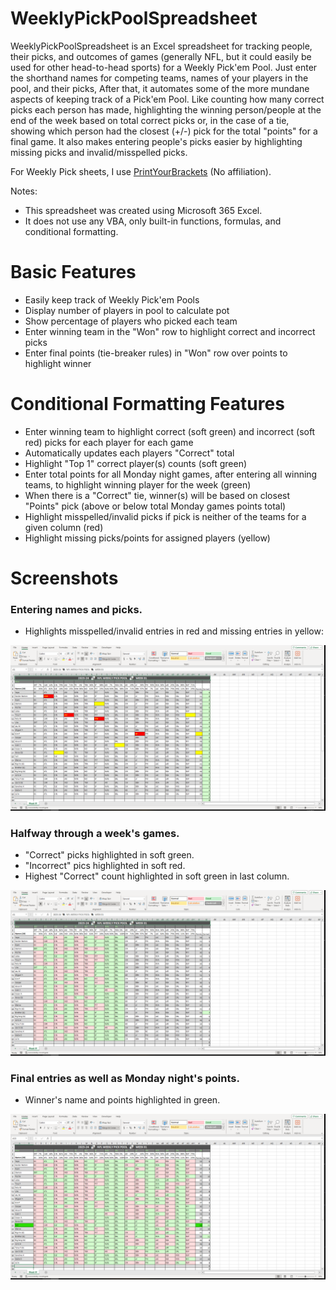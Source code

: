 # WeeklyPickPoolSpreadsheet

WeeklyPickPoolSpreadsheet is an Excel spreadsheet for tracking people, their picks, and outcomes of games (generally NFL, but it could easily be used for other head-to-head sports) for a Weekly Pick'em Pool. Just enter the shorthand names for competing teams, names of your players in the pool, and their picks, After that, it automates some of the more mundane aspects of keeping track of a Pick'em Pool. Like counting how many correct picks each person has made, highlighting the winning person/people at the end of the week based on total correct picks or, in the case of a tie, showing which person had the closest (+/-) pick for the total "points" for a final game. It also makes entering people's picks easier by highlighting missing picks and invalid/misspelled picks.

For Weekly Pick sheets, I use [PrintYourBrackets](https://www.printyourbrackets.com/nflweekly.html) (No affiliation).

Notes:
- This spreadsheet was created using Microsoft 365 Excel.
- It does not use any VBA, only built-in functions, formulas, and conditional formatting.

Basic Features
==============
* Easily keep track of Weekly Pick'em Pools
* Display number of players in pool to calculate pot
* Show percentage of players who picked each team
* Enter winning team in the "Won" row to highlight correct and incorrect picks
* Enter final points (tie-breaker rules) in "Won" row over points to highlight winner

Conditional Formatting Features
===============================
* Enter winning team to highlight correct (soft green) and incorrect (soft red) picks for each player for each game
* Automatically updates each players "Correct" total
* Highlight "Top 1" correct player(s) counts (soft green)
* Enter total points for all Monday night games, after entering all winning teams, to highlight winning player for the week (green)
* When there is a "Correct" tie, winner(s) will be based on closest "Points" pick (above or below total Monday games points total)
* Highlight misspelled/invalid picks if pick is neither of the teams for a given column (red) 
* Highlight missing picks/points for assigned players (yellow)

Screenshots
===========
### Entering names and picks.
* Highlights misspelled/invalid entries in red and missing entries in yellow:
<p align="center">
  <img src="https://raw.githubusercontent.com/Ayitaka/WeeklyPickPoolSpreadsheet/main/Screenshots/WeeklyPickPoolSpreadStartMissingAndMisspelled.png" alt="Screenshot" />
</p>

### Halfway through a week's games.
* "Correct" picks highlighted in soft green.
* "Incorrect" pics highlighted in soft red.
* Highest "Correct" count highlighted in soft green in last column.
<p align="center">
  <img src="https://raw.githubusercontent.com/Ayitaka/WeeklyPickPoolSpreadsheet/main/Screenshots/WeeklyPickPoolSpreadSheetHalfway.png" alt="Screenshot" />
</p>

### Final entries as well as Monday night's points.
* Winner's name and points highlighted in green.
<p align="center">
  <img src="https://raw.githubusercontent.com/Ayitaka/WeeklyPickPoolSpreadsheet/main/Screenshots/WeeklyPickPoolSpreadSheetFinal.png" alt="Screenshot" />
</p>
